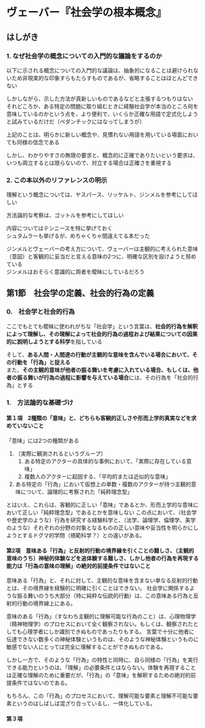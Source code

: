 # ヴェーバー『社会学の根本概念』

## はしがき

### 1. なぜ社会学の概念についての入門的な議論をするのか

以下に示される概念についての入門的な議論は、抽象的になることは避けられないため非現実的な印象すらもたらすものであるが、省略することはほとんどできない

しかしながら、示した方法が真新しいものであるなどと主張するつもりはない  
それどころか、ある特定の問題に取り組むときに経験社会学が本当のところ何を意味しているのかという点を、より便利で、いくらか正確な用語で定式化しようと試みているだけだ（ペダンチックにはなってしまうが）

上記のことは、明らかに新しい概念や、見慣れない用語を用いている場面においても同様の信念である

しかし、わかりやすさの無限の要求と、概念的に正確でありたいという要求は、いつも両立するとは限らないので、対立する場合は正確さを重視する

### 2. この本以外のリファレンスの明示

理解という概念については、ヤスパース、リッケルト、ジンメルを参考にしてほしい

方法論的な考察は、ゴットルを参考にしてほしい

内容についてはテンニースを特に挙げておく  
シュタムラーも挙げるが、めちゃくちゃ間違えてる本だった

ジンメルとヴェーバーの考え方について、ヴェーバーは主観的に考えられた意味（意図）と客観的に妥当だと言える意味の2つに、明確な区別を設けようと努めている  
ジンメルはおそらく意識的に両者を曖昧にしているだろう

## 第1節　社会学の定義、社会的行為の定義

### 0.　社会学と社会的行為

ここでもとても曖昧に使われがちな「社会学」という言葉は、**社会的行為を解釈によって理解し、その理解によって社会的行為の過程および結果についての因果的に説明しようとする科学**を指している

そして、**ある人間・人間達の行動が主観的な意味を含んでいる場合において、その行動を「行為」と捉える**  
また、**その主観的意味が他者の振る舞いを考慮に入れている場合、もしくは、他者の振る舞いが行為の過程に影響を与えている場合**には、その行為を「社会的行為」とする

### 1.　方法論的な基礎づけ

#### 第１項　2種類の「意味」と、どちらも客観的正しさや形而上学的真実などを求めていないこと

「意味」には2つの種類がある

1. 〔実際に観測されるというグループ〕
   1. ある特定のアクターの具体的な事例において、「実際に存在している意味」
   3. 複数人のアクターに起因する、「平均的または近似的な意味」
2. ある特定の「行為」において仮想上の単数・複数のアクターが持つ主観的意味について、論理的に考察された「純粋理念型」

とはいえ、これらは、客観的に正しい「意味」であるとか、形而上学的な意味において正しい「純粋理念型」であるとかを意味しない
この点において、（社会学や歴史学のような）行為を研究する経験科学と、（法学、論理学、倫理学、美学のような）それぞれの分野の対象となるものの正しい意味や妥当性を明らかにしようとするドグマ的学問（規範科学？）との違いがある。

#### 第2項　意味ある「行為」と反射的行動の境界線を引くことの難しさ、（主観的意味のうち）神秘的体験などを追体験する難しさ、しかし他者の行為を再現する能力は「行為の意味の理解」の絶対的前提条件ではないこと

意味ある「行為」と、それに対して、主観的な意味を含まない単なる反射的行動とは、その境界線を経験的に明確に引くことはできない。
社会学に関係するような振る舞いのうち大部分（特に純粋な伝統的行動）は、この意味ある行為と反射的行動の境界線上にある。

意味のある「行為」（すなわち主観的に理解可能な行為のこと）は、心理物理学（精神物理学）のプロセスにおいて全く観察されない。もしくは、観察されたとしても心理学者にしか識別できぬものであったりもする。
言葉で十分に他者に伝達できない数多くの神秘体験というものは、そのような神秘体験というものに敏感でない人にとっては完全に理解することができぬものである。

しかし一方で、そのような「行為」の特性と同時に、自ら同様の「行為」を実行できる能力というのは、「理解」の必要条件とはならない。体験を再現することは正確な理解のために重要だが、「行為」の「意味」を解釈するための絶対的前提条件ではないのである。

もちろん、この「行為」のプロセスにおいて、理解可能な要素と理解不可能な要素というのはしばしば混ざり合っているし、一体化している。

#### 第３項

